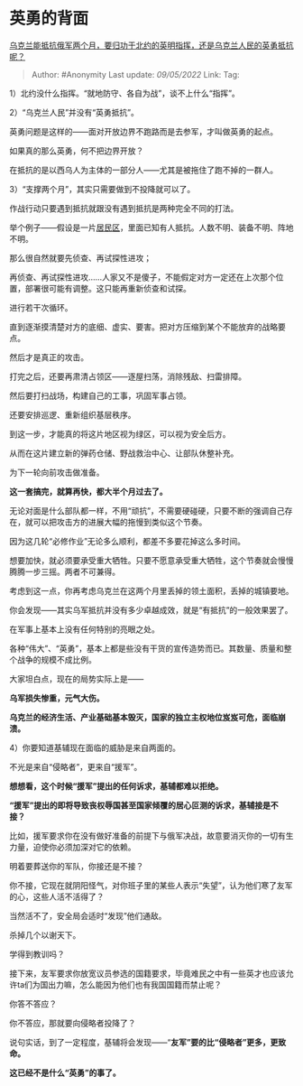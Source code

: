 # 英勇的背面
[乌克兰能抵抗俄军两个月，要归功于北约的英明指挥，还是乌克兰人民的英勇抵抗呢？](https://www.zhihu.com/question/531579493/answer/2474639801)

> Author: #Anonymity 
> Last update: *09/05/2022* 
> Link:
> Tag: 


1）北约没什么指挥。“就地防守、各自为战”，谈不上什么“指挥”。

2）“乌克兰人民”并没有“英勇抵抗”。

英勇问题是这样的——面对开放边界不跑路而是去参军，才叫做英勇的起点。

如果真的那么英勇，何不把边界开放？

在抵抗的是以西乌人为主体的一部分人——尤其是被拖住了跑不掉的一群人。

3）“支撑两个月”，其实只需要做到不投降就可以了。

作战行动只要遇到抵抗就跟没有遇到抵抗是两种完全不同的打法。

举个例子——假设是一片[居民区](https://www.zhihu.com/search?q=%E5%B1%85%E6%B0%91%E5%8C%BA&search_source=Entity&hybrid_search_source=Entity&hybrid_search_extra=%7B%22sourceType%22%3A%22answer%22%2C%22sourceId%22%3A2474639801%7D)，里面已知有人抵抗。人数不明、装备不明、阵地不明。

那么很自然就要先侦查、再试探性进攻；

再侦查、再试探性进攻……人家又不是傻子，不能假定对方一定还在上次那个位置，部署很可能有调整。这只能再重新侦查和试探。

进行若干次循环。

直到逐渐摸清楚对方的底细、虚实、要害。把对方压缩到某个不能放弃的战略要点。

然后才是真正的攻击。

打完之后，还要再肃清占领区——逐屋扫荡，消除残敌、扫雷排障。

然后要打扫战场，构建自己的工事，巩固军事占领。

还要安排巡逻、重新组织基层秩序。

到这一步，才能真的将这片地区视为绿区，可以视为安全后方。

从而在这片建立新的弹药仓储、野战救治中心、让部队休整补充。

为下一轮向前攻击做准备。

**这一套搞完，就算再快，都大半个月过去了。**

无论对面是什么部队都一样，不用“顽抗”，不需要硬碰硬，只要不断的强调自己存在，就可以把攻击方的进展大幅的拖慢到类似这个节奏。

因为这几轮“必修作业”无论多么顺利，都差不多要花掉这么多时间。

想要加快，就必须要承受重大牺牲。只要不愿意承受重大牺牲，这个节奏就会慢慢腾腾一步三摇。两者不可兼得。

考虑到这一点，你再考虑乌克兰在这两个月里丢掉的领土面积，丢掉的城镇要地。

你会发现——其实乌军抵抗并没有多少卓越成效，就是“有抵抗”的一般效果罢了。

在军事上基本上没有任何特别的亮眼之处。

各种“伟大”、“英勇”，基本上都是些没有干货的宣传造势而已。其数量、质量和整个战争的规模不成比例。

大家坦白点，现在的局势实际上是——

**乌军损失惨重，元气大伤。**

**乌克兰的经济生活、产业基础基本毁灭，国家的独立主权地位岌岌可危，面临崩溃。**

  

4）你要知道基辅现在面临的威胁是来自两面的。

不光是来自“侵略者”，更来自“援军”。

**想想看，这个时候“援军”提出的任何诉求，基辅都难以拒绝。**

**“援军”提出的即将导致丧权辱国甚至国家倾覆的居心叵测的诉求，基辅接是不接？**

比如，援军要求你在没有做好准备的前提下与俄军决战，故意要消灭你的一切有生力量，迫使你必须加深对它的依赖。

明着要葬送你的军队，你接还是不接？

你不接，它现在就阴阳怪气，对你班子里的某些人表示“失望”，认为他们寒了友军的心，这些人活不活得了？

当然活不了，安全局会适时“发现”他们通敌。

杀掉几个以谢天下。

学得到教训吗？

  

接下来，友军要求你放宽议员参选的国籍要求，毕竟难民之中有一些英才也应该允许ta们为国出力嘛，怎么能因为他们也有我国国籍而禁止呢？

你答不答应？

你不答应，那就要向侵略者投降了？

  

说句实话，到了一定程度，基辅将会发现——“**友军”要的比“侵略者”更多，更致命。**

  

**这已经不是什么“英勇”的事了。**